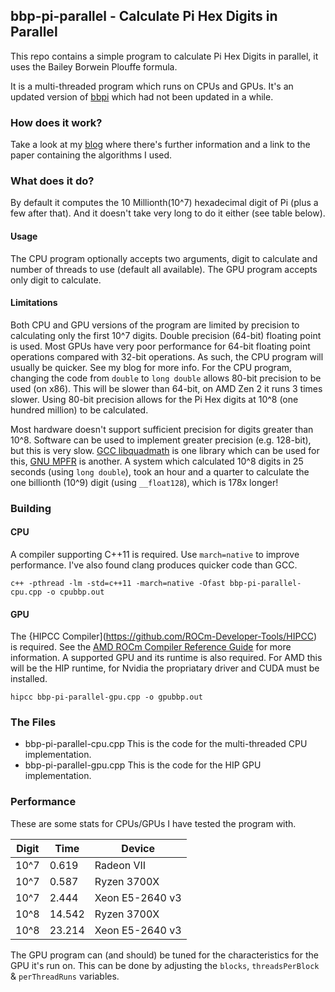 ## bbp-pi-parallel - Calculate Pi Hex Digits in Parallel
This repo contains a simple program to calculate Pi Hex Digits in parallel, it uses the Bailey Borwein Plouffe formula.

It is a multi-threaded program which runs on CPUs and GPUs. It's an updated version of [bbpi](https://github.com/JMadgwick/bbpi/) which had not been updated in a while.

### How does it work?
Take a look at my [blog](http://madgwick.xyz/bbp-pi-parallel-calculation.php) where there's further information and a link to the paper containing the algorithms I used.

### What does it do?
By default it computes the 10 Millionth(10^7) hexadecimal digit of Pi (plus a few after that). And it doesn't take very long to do it either (see table below).

#### Usage
The CPU program optionally accepts two arguments, digit to calculate and number of threads to use (default all available). The GPU program accepts only digit to calculate.

#### Limitations
Both CPU and GPU versions of the program are limited by precision to calculating only the first 10^7 digits. Double precision (64-bit) floating point is used.
Most GPUs have very poor performance for 64-bit floating point operations compared with 32-bit operations. As such, the CPU program will usually be quicker. See my blog for more info.
For the CPU program, changing the code from `double` to `long double` allows 80-bit precision to be used (on x86). This will be slower than 64-bit, on AMD Zen 2 it runs 3 times slower.
Using 80-bit precision allows for the Pi Hex digits at 10^8 (one hundred million) to be calculated.

Most hardware doesn't support sufficient precision for digits greater than 10^8. Software can be used to implement greater precision (e.g. 128-bit), but this is very slow.
[GCC libquadmath](https://gcc.gnu.org/onlinedocs/libquadmath/) is one library which can be used for this, [GNU MPFR](https://www.mpfr.org/) is another.
A system which calculated 10^8 digits in 25 seconds (using `long double`), took an hour and a quarter to calculate the one billionth (10^9) digit (using `__float128`), which is 178x longer!

### Building

#### CPU
A compiler supporting C++11 is required. Use `march=native` to improve performance. I've also found clang produces quicker code than GCC.

`c++ -pthread -lm -std=c++11 -march=native -Ofast bbp-pi-parallel-cpu.cpp -o cpubbp.out`

#### GPU
The {HIPCC Compiler](https://github.com/ROCm-Developer-Tools/HIPCC) is required. See the [AMD ROCm Compiler Reference Guide](https://docs.amd.com/bundle/ROCm-Compiler-Reference-Guide-v5.5/page/Introduction_to_Compiler_Reference_Guide.html) for more information.
A supported GPU and its runtime is also required. For AMD this will be the HIP runtime, for Nvidia the propriatary driver and CUDA must be installed.

`hipcc bbp-pi-parallel-gpu.cpp -o gpubbp.out`

### The Files
+ bbp-pi-parallel-cpu.cpp
This is the code for the multi-threaded CPU implementation.
+ bbp-pi-parallel-gpu.cpp
This is the code for the HIP GPU implementation.

### Performance

These are some stats for CPUs/GPUs I have tested the program with.

| Digit | Time | Device |
| ---- | ------ | --------------- |
| 10^7 | 0.619 | Radeon VII |
| 10^7 | 0.587 | Ryzen 3700X |
| 10^7 | 2.444 | Xeon E5-2640 v3 |
| 10^8 | 14.542 | Ryzen 3700X |
| 10^8 | 23.214 | Xeon E5-2640 v3 |

The GPU program can (and should) be tuned for the characteristics for the GPU it's run on. This can be done by adjusting the `blocks`, `threadsPerBlock` & `perThreadRuns` variables.
